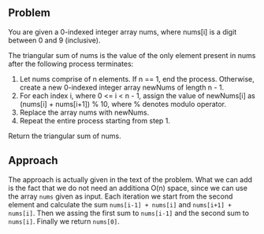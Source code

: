 ## Problem
You are given a 0-indexed integer array nums, where nums[i] is a digit between 0 and 9 (inclusive).

The triangular sum of nums is the value of the only element present in nums after the following process terminates:

1. Let nums comprise of n elements. If n == 1, end the process. Otherwise, create a new 0-indexed integer array newNums of length n - 1.
2. For each index i, where 0 <= i < n - 1, assign the value of newNums[i] as (nums[i] + nums[i+1]) % 10, where % denotes modulo operator.
3. Replace the array nums with newNums.
4. Repeat the entire process starting from step 1.

Return the triangular sum of nums.

## Approach
The approach is actually given in the text of the problem. What we can add is the fact that we do not need an additiona O(n) space, since we can use the array `nums` given as input. Each iteration we start from the second element and calculate the sum `nums[i-1] + nums[i]` and `nums[i+1] + nums[i]`. Then we assing the first sum to `nums[i-1]` and the second sum to `nums[i]`. Finally we return `nums[0]`.
